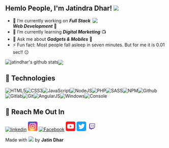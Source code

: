 <h2> Hemlo People, I'm Jatindra Dhar! <img src="https://media.giphy.com/media/mGcNjsfWAjY5AEZNw6/giphy.gif" width="50"></h2>
<img align='right' src="https://media0.giphy.com/media/STwp4Yul3gbTzcOYs0/giphy.gif?cid=ecf05e4732b6173e9d8c211497f58cfb38c00f7906a1fa6a&rid=giphy.gif" width="230">

- 🔭 I’m currently working on  ***Full Stack Web Development*** :satellite:
- 🌱 I’m currently learning ***Digital Marketing*** :tv:
- 💬 Ask me about ***Gadgets & Mobiles*** :iphone:
- ⚡ Fun fact: Most people fall asleep in seven minutes. But for me it is 0.01 sec!! :neutral_face:  

![jatindhar's github stats](https://github-readme-stats.vercel.app/api?username=jatindhar&count_private=true&show_icons=true&theme=merko)<a href="https://github.com/jatindhar"><img align="center" src="https://github-readme-stats.vercel.app/api/top-langs/?username=jatindhar&layout=compact&theme=radical"/></a>

## :wrench: Technologies

![HTML5](https://img.icons8.com/color/30/html-5.png)![CSS3](https://img.icons8.com/color/30/css3.png)![JavaScript](https://img.icons8.com/color/30/javascript.png)![NodeJS](https://img.icons8.com/color/30/nodejs.png)![PHP](https://img.icons8.com/color/30/php.png)![SASS](https://img.icons8.com/color/30/sass.png)![NPM](https://img.icons8.com/color/30/npm.png)![Github](https://img.icons8.com/material-outlined/30/github.png)![Gitlab](https://img.icons8.com/color/30/gitlab.png)![Git](https://img.icons8.com/color/30/git.png)![AngularJS](https://img.icons8.com/color/30/angularjs.png)![Windows](https://img.icons8.com/color/30/windows-10.png)![Console](https://img.icons8.com/color/30/console.png)

## :incoming_envelope: Reach Me Out In 

<a href="https://www.linkedin.com/in/jatin-dhar-362b2319b/"><img alt="linkedin" title="linkedin" height="30" width="30" src="https://github.com/peterthehan/peterthehan/blob/master/assets/linkedin.svg"></a>
<a href="https://www.instagram.com/jatin.dhar/"><img alt="Instagram" title="Instagram" height="30" width="30" src="https://github.com/edent/SuperTinyIcons/blob/master/images/svg/instagram.svg"></a>
<a href="https://www.facebook.com/profile.php?id=100004570387597"><img alt="Facebook" title="Facebook" height="30" width="30" src="https://github.com/smamran/fb-icons/blob/master/icons/facebook_back.png"></a>
<a href="https://youtu.be/MvWZOaHhaj0"><img alt="Youtube" title="Must Watch!!" height="30" width="30" src="https://github.com/edent/SuperTinyIcons/blob/master/images/svg/youtube.svg"></a>
<a href="https://twitter.com/retrojatin"><img alt="Twitter" title="Twitter" height="30" width="30" src="https://github.com/edent/SuperTinyIcons/blob/master/images/svg/twitter.svg"></a>
<a href="https://9gag.com/404"><img alt="Twitch" title="LMAO" height="30" width="30" src="https://github.com/edent/SuperTinyIcons/blob/master/images/svg/twitch.svg"></a>




<!-- markdownlint-enable MD033 -->
<!-- markdownlint-enable MD033 -->

 Made with <img src="https://thumbs.gfycat.com/MeaslyBadHoopoe-max-1mb.gif" width="20"> by **Jatin Dhar** 
